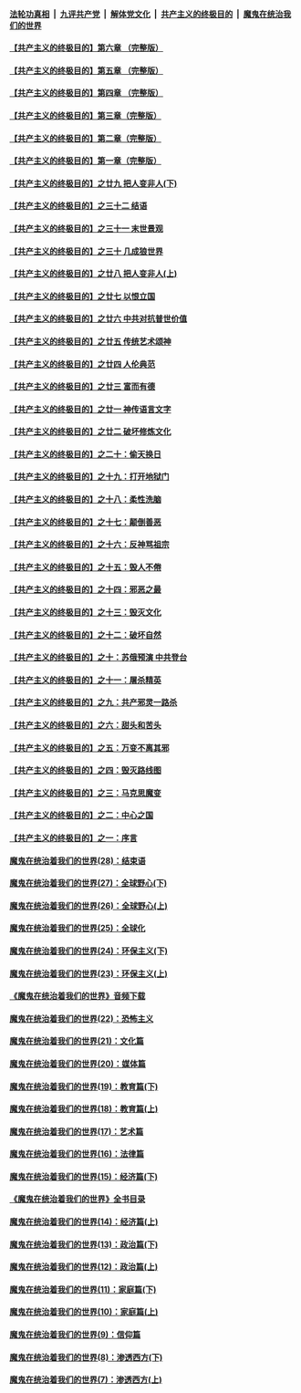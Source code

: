 

####  [法轮功真相](../../../../basic/blob/master/README.md?t=06020001) &nbsp;|&nbsp; [九评共产党](../../../../9ping.md/blob/master/README.md?t=06020001) &nbsp;|&nbsp; [解体党文化](../../../../jtdwh.md/blob/master/README.md?t=06020001)  &nbsp;|&nbsp; [共产主义的终极目的](../../../../gczydzjmd.md/blob/master/README.md?t=06020001) &nbsp;|&nbsp; [魔鬼在统治我们的世界](../../../../mgztzwmdsj.md/blob/master/README.md?t=06020001) 

#### [【共产主义的终极目的】第六章 （完整版）](../pages/nsc422/n11428913.md?t=06020001) 

#### [【共产主义的终极目的】第五章 （完整版）](../pages/nsc422/n11428912.md?t=06020001) 

#### [【共产主义的终极目的】第四章 （完整版）](../pages/nsc422/n11428907.md?t=06020001) 

#### [【共产主义的终极目的】第三章（完整版）](../pages/nsc422/n11428848.md?t=06020001) 

#### [【共产主义的终极目的】第二章（完整版）](../pages/nsc422/n11428831.md?t=06020001) 

#### [【共产主义的终极目的】第一章（完整版）](../pages/nsc422/n11417651.md?t=06020001) 

#### [【共产主义的终极目的】之廿九 把人变非人(下)](../pages/nsc422/n11344140.md?t=06020001) 

#### [【共产主义的终极目的】之三十二 结语](../pages/nsc422/n11360535.md?t=06020001) 

#### [【共产主义的终极目的】之三十一 末世景观](../pages/nsc422/n11351129.md?t=06020001) 

#### [【共产主义的终极目的】之三十 几成狼世界](../pages/nsc422/n11348280.md?t=06020001) 

#### [【共产主义的终极目的】之廿八 把人变非人(上)](../pages/nsc422/n11340492.md?t=06020001) 

#### [【共产主义的终极目的】之廿七 以恨立国](../pages/nsc422/n11336944.md?t=06020001) 

#### [【共产主义的终极目的】之廿六 中共对抗普世价值](../pages/nsc422/n11324785.md?t=06020001) 

#### [【共产主义的终极目的】之廿五 传统艺术颂神](../pages/nsc422/n11296396.md?t=06020001) 

#### [【共产主义的终极目的】之廿四 人伦典范](../pages/nsc422/n11296397.md?t=06020001) 

#### [【共产主义的终极目的】之廿三 富而有德](../pages/nsc422/n11283598.md?t=06020001) 

#### [【共产主义的终极目的】之廿一 神传语言文字](../pages/nsc422/n11263265.md?t=06020001) 

#### [【共产主义的终极目的】之廿二 破坏修炼文化](../pages/nsc422/n11245728.md?t=06020001) 

#### [【共产主义的终极目的】之二十：偷天换日](../pages/nsc422/n11238846.md?t=06020001) 

#### [【共产主义的终极目的】之十九：打开地狱门](../pages/nsc422/n11206376.md?t=06020001) 

#### [【共产主义的终极目的】之十八：柔性洗脑](../pages/nsc422/n11199994.md?t=06020001) 

#### [【共产主义的终极目的】之十七：颠倒善恶](../pages/nsc422/n11179782.md?t=06020001) 

#### [【共产主义的终极目的】之十六：反神骂祖宗](../pages/nsc422/n11166798.md?t=06020001) 

#### [【共产主义的终极目的】之十五：毁人不倦](../pages/nsc422/n11166792.md?t=06020001) 

#### [【共产主义的终极目的】之十四：邪恶之最](../pages/nsc422/n11150249.md?t=06020001) 

#### [【共产主义的终极目的】之十三：毁灭文化](../pages/nsc422/n11135227.md?t=06020001) 

#### [【共产主义的终极目的】之十二：破坏自然](../pages/nsc422/n11135214.md?t=06020001) 

#### [【共产主义的终极目的】之十：苏俄预演 中共登台](../pages/nsc422/n11118424.md?t=06020001) 

#### [【共产主义的终极目的】之十一：屠杀精英](../pages/nsc422/n11118442.md?t=06020001) 

#### [【共产主义的终极目的】之九：共产邪灵一路杀](../pages/nsc422/n11114139.md?t=06020001) 

#### [【共产主义的终极目的】之六：甜头和苦头](../pages/nsc422/n11096971.md?t=06020001) 

#### [【共产主义的终极目的】之五：万变不离其邪](../pages/nsc422/n11091285.md?t=06020001) 

#### [【共产主义的终极目的】之四：毁灭路线图](../pages/nsc422/n11086284.md?t=06020001) 

#### [【共产主义的终极目的】之三：马克思魔变](../pages/nsc422/n11061941.md?t=06020001) 

#### [【共产主义的终极目的】之二：中心之国](../pages/nsc422/n11047728.md?t=06020001) 

#### [【共产主义的终极目的】之一：序言](../pages/nsc422/n11086077.md?t=06020001) 

#### [魔鬼在统治着我们的世界(28)：结束语](../pages/nsc422/n10936246.md?t=06020001) 

#### [魔鬼在统治着我们的世界(27)：全球野心(下)](../pages/nsc422/n10928319.md?t=06020001) 

#### [魔鬼在统治着我们的世界(26)：全球野心(上)](../pages/nsc422/n10900318.md?t=06020001) 

#### [魔鬼在统治着我们的世界(25)：全球化](../pages/nsc422/n10788205.md?t=06020001) 

#### [魔鬼在统治着我们的世界(24)：环保主义(下)](../pages/nsc422/n10695307.md?t=06020001) 

#### [魔鬼在统治着我们的世界(23)：环保主义(上)](../pages/nsc422/n10688613.md?t=06020001) 

#### [《魔鬼在统治着我们的世界》音频下载](../pages/nsc422/n10635553.md?t=06020001) 

#### [魔鬼在统治着我们的世界(22)：恐怖主义](../pages/nsc422/n10614727.md?t=06020001) 

#### [魔鬼在统治着我们的世界(21)：文化篇](../pages/nsc422/n10597706.md?t=06020001) 

#### [魔鬼在统治着我们的世界(20)：媒体篇](../pages/nsc422/n10586579.md?t=06020001) 

#### [魔鬼在统治着我们的世界(19)：教育篇(下)](../pages/nsc422/n10564808.md?t=06020001) 

#### [魔鬼在统治着我们的世界(18)：教育篇(上)](../pages/nsc422/n10526970.md?t=06020001) 

#### [魔鬼在统治着我们的世界(17)：艺术篇](../pages/nsc422/n10499093.md?t=06020001) 

#### [魔鬼在统治着我们的世界(16)：法律篇](../pages/nsc422/n10485969.md?t=06020001) 

#### [魔鬼在统治着我们的世界(15)：经济篇(下)](../pages/nsc422/n10469975.md?t=06020001) 

#### [《魔鬼在统治着我们的世界》全书目录](../pages/nsc422/n10464261.md?t=06020001) 

#### [魔鬼在统治着我们的世界(14)：经济篇(上)](../pages/nsc422/n10457370.md?t=06020001) 

#### [魔鬼在统治着我们的世界(13)：政治篇(下)](../pages/nsc422/n10448270.md?t=06020001) 

#### [魔鬼在统治着我们的世界(12)：政治篇(上)](../pages/nsc422/n10444576.md?t=06020001) 

#### [魔鬼在统治着我们的世界(11)：家庭篇(下)](../pages/nsc422/n10440961.md?t=06020001) 

#### [魔鬼在统治着我们的世界(10)：家庭篇(上)](../pages/nsc422/n10435448.md?t=06020001) 

#### [魔鬼在统治着我们的世界(9)：信仰篇](../pages/nsc422/n10432159.md?t=06020001) 

#### [魔鬼在统治着我们的世界(8)：渗透西方(下)](../pages/nsc422/n10429603.md?t=06020001) 

#### [魔鬼在统治着我们的世界(7)：渗透西方(上)](../pages/nsc422/n10426013.md?t=06020001) 

